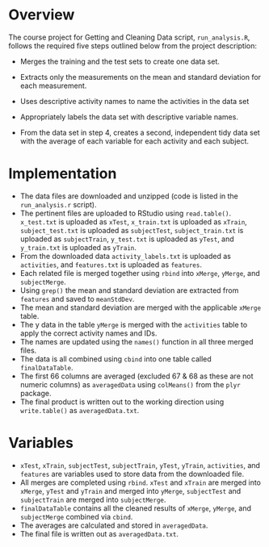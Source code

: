 # Overview

The course project for Getting and Cleaning Data script, `run_analysis.R`, follows the required five steps outlined below from the project description:

* Merges the training and the test sets to create one data set.

* Extracts only the measurements on the mean and standard deviation 
for each measurement. 

* Uses descriptive activity names to name the activities in the data set

* Appropriately labels the data set with descriptive variable names. 

* From the data set in step 4, creates a second, independent tidy data 
set with the average of each variable for each activity and each subject.


# Implementation

* The data files are downloaded and unzipped (code is listed in the `run_analysis.r` script). 
* The pertinent files are uploaded to RStudio using `read.table()`. `x_test.txt` is uploaded as `xTest`, `x_train.txt` is uploaded as `xTrain`, `subject_test.txt` is uploaded as `subjectTest`, `subject_train.txt` is uploaded as `subjectTrain`, `y_test.txt` is uploaded as `yTest`, and `y_train.txt` is uploaded as `yTrain`. 
* From the downloaded data `activity_labels.txt` is uploaded as `activities`, and `features.txt` is uploaded as `features`.  
* Each related file is merged together using `rbind` into `xMerge`, `yMerge`, and `subjectMerge`.
* Using `grep()` the mean and standard deviation are extracted from `features` and saved to `meanStdDev`.
* The mean and standard deviation are merged with the applicable `xMerge` table.
* The y data in the table `yMerge` is merged with the `activities` table to apply the correct activity names and IDs.
* The names are updated using the `names()` function in all three merged files.
* The data is all combined using `cbind` into one table called `finalDataTable`.
* The first 66 columns are averaged (excluded 67 & 68 as these are not numeric columns) as `averagedData` using `colMeans()` from the `plyr` package.
* The final product is written out to the working direction using `write.table()` as `averagedData.txt`.


# Variables

* `xTest`, `xTrain`, `subjectTest`, `subjectTrain`, `yTest`, `yTrain`, `activities`, and `features` are variables used to store data from the downloaded file.
* All merges are completed using `rbind`. `xTest` and `xTrain` are merged into `xMerge`, `yTest` and `yTrain` and merged into `yMerge`, `subjectTest` and `subjectTrain` are merged into `subjectMerge`.
* `finalDataTable` contains all the cleaned results of `xMerge`, `yMerge`, and `subjectMerge` combined via `cbind`.
* The averages are calculated and stored in `averagedData`.
* The final file is written out as `averagedData.txt`.
